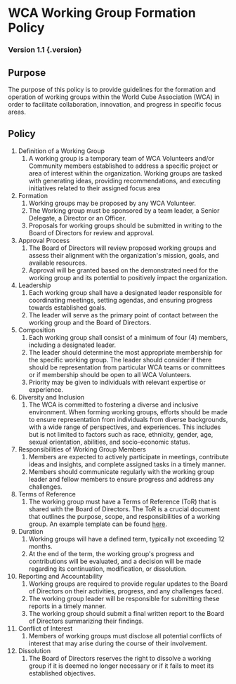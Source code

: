 # WCA Working Group Formation Policy

### Version 1.1 {.version}

## Purpose
The purpose of this policy is to provide guidelines for the formation and operation of working groups within the World Cube Association (WCA) in order to facilitate collaboration, innovation, and progress in specific focus areas.

## Policy
1. Definition of a Working Group
   1. A working group is a temporary team of WCA Volunteers and/or Community members established to address a specific project or area of interest within the organization. Working groups are tasked with generating ideas, providing recommendations, and executing initiatives related to their assigned focus area
2. Formation
   1. Working groups may be proposed by any WCA Volunteer.
   2. The Working group must be sponsored by a team leader, a Senior Delegate, a Director or an Officer.
   3.  Proposals for working groups should be submitted in writing to the Board of Directors for review and approval.
3. Approval Process
   1. The Board of Directors will review proposed working groups and assess their alignment with the organization's mission, goals, and available resources.
   2. Approval will be granted based on the demonstrated need for the working group and its potential to positively impact the organization.
4. Leadership
   1. Each working group shall have a designated leader responsible for coordinating meetings, setting agendas, and ensuring progress towards established goals.
   2. The leader will serve as the primary point of contact between the working group and the Board of Directors.
5. Composition
   1. Each working group shall consist of a minimum of four (4) members, including a designated leader. 
   2. The leader should determine the most appropriate membership for the specific working group.  The leader should consider if there should be representation from particular WCA teams or committees or if membership should be open to all WCA Volunteers.
   3. Priority may be given to individuals with relevant expertise or experience. 
6. Diversity and Inclusion
   1. The WCA is committed to fostering a diverse and inclusive environment. When forming working groups, efforts should be made to ensure representation from individuals from diverse backgrounds, with a wide range of perspectives, and experiences. This includes but is not limited to factors such as race, ethnicity, gender, age, sexual orientation, abilities, and socio-economic status. 
7. Responsibilities of Working Group Members
   1. Members are expected to actively participate in meetings, contribute ideas and insights, and complete assigned tasks in a timely manner.
   2. Members should communicate regularly with the working group leader and fellow members to ensure progress and address any challenges.
8. Terms of Reference 
   1. The working group must have a Terms of Reference (ToR) that is shared with the Board of Directors. The ToR is a crucial document that outlines the purpose, scope, and responsibilities of a working group. An example template can be found [here](https://docs.google.com/document/d/1du0LKmBeJlBNbzRjCoqmfEI5ILDNQ6FJYT9eowGLZGM/edit).
9. Duration
   1. Working groups will have a defined term, typically not exceeding 12 months.
   2. At the end of the term, the working group's progress and contributions will be evaluated, and a decision will be made regarding its continuation, modification, or dissolution.
10. Reporting and Accountability
    1. Working groups are required to provide regular updates to the Board of Directors on their activities, progress, and any challenges faced.
    2. The working group leader will be responsible for submitting these reports in a timely manner.
    3. The working group should submit a final written report to the Board of Directors summarizing their findings. 
11. Conflict of Interest
    1. Members of working groups must disclose all potential conflicts of interest that may arise during the course of their involvement.
12. Dissolution
    1. The Board of Directors reserves the right to dissolve a working group if it is deemed no longer necessary or if it fails to meet its established objectives.
